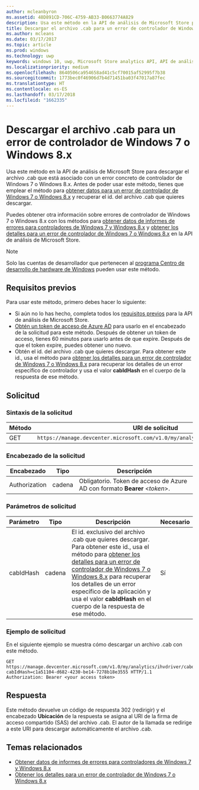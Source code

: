 ```yaml
---
author: mcleanbyron
ms.assetid: 48D891CD-706C-4759-AB33-B0663774A829
description: Usa este método en la API de análisis de Microsoft Store para descargar el archivo .cab para un error de controlador de Windows 7 o Windows 8.x. Este método está previsto solo para IHV.
title: Descargar el archivo .cab para un error de controlador de Windows 7 o Windows 8.x
ms.author: mcleans
ms.date: 03/17/2017
ms.topic: article
ms.prod: windows
ms.technology: uwp
keywords: windows 10, uwp, Microsoft Store analytics API, API de análisis de Microsoft Store, download CAB, descargar .cab
ms.localizationpriority: medium
ms.openlocfilehash: 8640506ca954658ad41c5cf70015af52995f7b38
ms.sourcegitcommit: 1773bec0f46906d7b4d71451ba03f47017a87fec
ms.translationtype: HT
ms.contentlocale: es-ES
ms.lasthandoff: 03/17/2018
ms.locfileid: "1662335"
---
```

# <a name="download-the-cab-file-for-a-windows-7-or-windows-8x-driver-error"></a>Descargar el archivo .cab para un error de controlador de Windows 7 o Windows 8.x

Usa este método en la API de análisis de Microsoft Store para descargar el archivo .cab que está asociado con un error concreto de controlador de Windows 7 o Windows 8.x. Antes de poder usar este método, tienes que emplear el método para [obtener datos para un error de controlador de Windows 7 o Windows 8.x](get-details-for-a-windows-7-or-windows-8.x-driver-error.md) y recuperar el id. del archivo .cab que quieres descargar.

Puedes obtener otra información sobre errores de controlador de Windows 7 o Windows 8.x con los métodos para [obtener datos de informes de errores para controladores de Windows 7 y Windows 8.x](get-error-reporting-data-for-windows-7-and-windows-8.x-drivers.md) y [obtener los detalles para un error de controlador de Windows 7 o Windows 8.x](get-details-for-a-windows-7-or-windows-8.x-driver-error.md) en la API de análisis de Microsoft Store.

> [!NOTE]
> Solo las cuentas de desarrollador que pertenecen al [programa Centro de desarrollo de hardware de Windows](https://msdn.microsoft.com/windows/hardware/drivers/dashboard/get-started-with-the-hardware-dashboard) pueden usar este método.

## <a name="prerequisites"></a>Requisitos previos

Para usar este método, primero debes hacer lo siguiente:

* Si aún no lo has hecho, completa todos los [requisitos previos](access-analytics-data-using-windows-store-services.md#prerequisites) para la API de análisis de Microsoft Store.
* [Obtén un token de acceso de Azure AD](access-analytics-data-using-windows-store-services.md#obtain-an-azure-ad-access-token) para usarlo en el encabezado de la solicitud para este método. Después de obtener un token de acceso, tienes 60 minutos para usarlo antes de que expire. Después de que el token expire, puedes obtener uno nuevo.
* Obtén el id. del archivo .cab que quieres descargar. Para obtener este id., usa el método para [obtener los detalles para un error de controlador de Windows 7 o Windows 8.x](get-details-for-a-windows-7-or-windows-8.x-driver-error.md) para recuperar los detalles de un error específico de controlador y usa el valor **cabIdHash** en el cuerpo de la respuesta de ese método.

## <a name="request"></a>Solicitud


### <a name="request-syntax"></a>Sintaxis de la solicitud

| Método | URI de solicitud                                                          |
|--------|----------------------------------------------------------------------|
| GET    | ```https://manage.devcenter.microsoft.com/v1.0/my/analytics/ihvdriver/cabdownload``` |


### <a name="request-header"></a>Encabezado de la solicitud

| Encabezado        | Tipo   | Descripción                                                                 |
|---------------|--------|-----------------------------------------------------------------------------|
| Authorization | cadena | Obligatorio. Token de acceso de Azure AD con formato **Bearer** &lt;*token*&gt;. |
 

### <a name="request-parameters"></a>Parámetros de solicitud

| Parámetro        | Tipo   |  Descripción      |  Necesario  |
|---------------|--------|---------------|------|
| cabIdHash | cadena | El id. exclusivo del archivo .cab que quieres descargar. Para obtener este id., usa el método para [obtener los detalles para un error de controlador de Windows 7 o Windows 8.x](get-details-for-a-windows-7-or-windows-8.x-driver-error.md) para recuperar los detalles de un error específico de la aplicación y usa el valor **cabIdHash** en el cuerpo de la respuesta de ese método. |  Sí  |

 
### <a name="request-example"></a>Ejemplo de solicitud

En el siguiente ejemplo se muestra cómo descargar un archivo .cab con este método.

```syntax
GET https://manage.devcenter.microsoft.com/v1.0/my/analytics/ihvdriver/cabdownload?cabIdHash=c1a51104-d682-4230-be14-7278b18e3555 HTTP/1.1
Authorization: Bearer <your access token>
```

## <a name="response"></a>Respuesta

Este método devuelve un código de respuesta 302 (redirigir) y el encabezado **Ubicación** de la respuesta se asigna al URI de la firma de acceso compartido (SAS) del archivo .cab. El autor de la llamada se redirige a este URI para descargar automáticamente el archivo .cab.

## <a name="related-topics"></a>Temas relacionados

* [Obtener datos de informes de errores para controladores de Windows 7 y Windows 8.x](get-error-reporting-data-for-windows-7-and-windows-8.x-drivers.md)
* [Obtener los detalles para un error de controlador de Windows 7 o Windows 8.x](get-details-for-a-windows-7-or-windows-8.x-driver-error.md)
